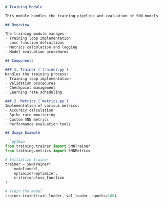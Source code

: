 
```markdown:%2FUsers%2Fosamaabdelaal%2Fgithub%2Fspinncloud%2Fsrc%2Ftraining%2FREADME.md
# Training Module

This module handles the training pipeline and evaluation of SNN models.

## Overview

The training module manages:
- Training loop implementation
- Loss function definitions
- Metrics calculation and logging
- Model evaluation procedures

## Components

### 1. Trainer (`trainer.py`)
Handles the training process:
- Training loop implementation
- Validation procedures
- Checkpoint management
- Learning rate scheduling

### 2. Metrics (`metrics.py`)
Implementation of various metrics:
- Accuracy calculation
- Spike rate monitoring
- Custom SNN metrics
- Performance evaluation tools

## Usage Example

```python
from training.trainer import SNNTrainer
from training.metrics import SNNMetrics

# Initialize trainer
trainer = SNNTrainer(
    model=model,
    optimizer=optimizer,
    criterion=loss_function
)

# Train the model
trainer.train(train_loader, val_loader, epochs=100)